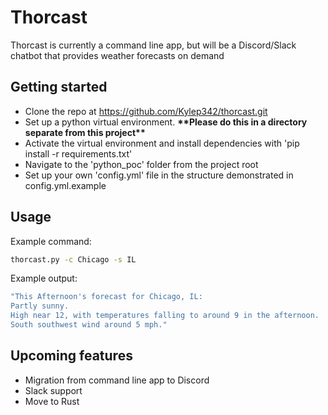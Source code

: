 # Thorcast
Thorcast is currently a command line app, but will be a Discord/Slack chatbot that provides weather forecasts on demand

## Getting started
- Clone the repo at https://github.com/Kylep342/thorcast.git
- Set up a python virtual environment. **\*\*Please do this in a directory separate from this project\*\***
- Activate the virtual environment and install dependencies with 'pip install -r requirements.txt'
- Navigate to the 'python_poc' folder from the project root
- Set up your own 'config.yml' file in the structure demonstrated in config.yml.example

## Usage
Example command:
```bash
thorcast.py -c Chicago -s IL
```
Example output:
```bash
"This Afternoon's forecast for Chicago, IL:
Partly sunny.
High near 12, with temperatures falling to around 9 in the afternoon.
South southwest wind around 5 mph."
```

## Upcoming features
- Migration from command line app to Discord
- Slack support
- Move to Rust

